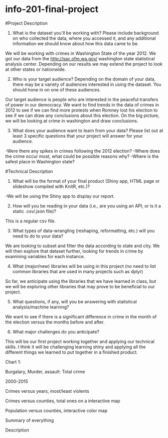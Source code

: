 # info-201-final-project

#Project Description

1. What is the dataset you'll be working with?  Please include background on who collected the data, where you accessed it, and any additional information we should know about how this data came to be.

  We will be working with crimes in Washington State of the year 2012. We got our data from the http://sac.ofm.wa.gov/ washington
  state statistical analysis center. Depending on our results we may extend the project to look at other states or nationwide.

2. Who is your target audience?  Depending on the domain of your data, there may be a variety of audiences interested in using the dataset.  You should hone in on one of these audiences.

  Our target audience is people who are interested in the peaceful transfers of power in our democracy. We want to find trends in the data
  of crimes in 2012 to see if we can find more protests when Romney lost his election to see if we can draw any conclusions about this
  election. On the big picture, we will be looking at crime in washington and draw conclusions.
  
3. What does your audience want to learn from your data?  Please list out at least 3 specific questions that your project will answer for your audience.

  -Were there any spikes in crimes following the 2012 election?
  -Where does the crime occur most, what could be possible reasons why?
  -Where is the safest place in Washington state?

#Technical Description

1. What will be the format of your final product (Shiny app, HTML page or slideshow compiled with KnitR, etc.)?

  -We will be using the Shiny app to display our report.

2. How will you be reading in your data (i.e., are you using an API, or is it a static .csv/.json file)?

  This is a regular csv file.

3. What types of data-wrangling (reshaping, reformatting, etc.) will you need to do to your data?

  We are looking to subset and filter the data according to state and city. We will then explore that dataset further, looking for trends in crime by examining variables for each instance.

4. What (major/new) libraries will be using in this project (no need to list common libraries that are used in many projects such as dplyr)

  So far, we anticipate using the libraries that we have learned in class, but we will be exploring other libraries that may prove to be beneficial to our project.
  
5. What questions, if any, will you be answering with statistical analysis/machine learning?

  We want to see if there is a significant difference in crime in the month of the election versus the months before and after.
  
6. What major challenges do you anticipate? 

  This will be our first project working together and applying our technical skills. I think it will be challenging learning shiny and 
  applying all the different things we learned to put together in a finished product.
  
  Chart 1:
  
  Burgalary, Murder, assault: Total crime
  
  2000-2015
  
  Crimes versus years, most/least violents 
  
  Crimes versus counties, total ones on a interactive map
  
  Population versus counties, interactive color map
  
  Summary of everything
  
  Description
  
  
